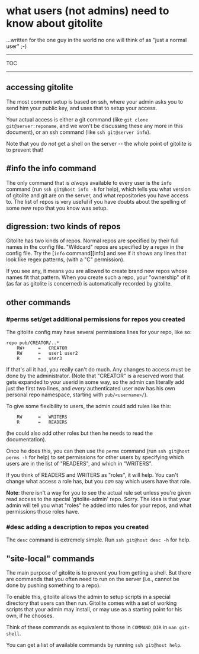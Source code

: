 # what users (not admins) need to know about gitolite

...written for the one guy in the world no one will think of as "just a normal
user" ;-)

----

TOC

----

## accessing gitolite

The most common setup is based on ssh, where your admin asks you to send him
your public key, and uses that to setup your access.

Your actual access is either a git command (like `git clone
git@server:reponame`, and we won't be discussing these any more in this
document), or an ssh command (like `ssh git@server info`).

Note that you do *not* get a shell on the server -- the whole point of
gitolite is to prevent that!

## #info the info command

The only command that is *always* available to every user is the `info`
command (run `ssh git@host info -h` for help), which tells you what version of
gitolite and git are on the server, and what repositories you have access to.
The list of repos is very useful if you have doubts about the spelling of some
new repo that you know was setup.

## digression: two kinds of repos

Gitolite has two kinds of repos.  Normal repos are specified by their full
names in the config file.  "Wildcard" repos are specified by a regex in the
config file.  Try the [`info` command][info] and see if it shows any lines
that look like regex patterns, (with a "C" permission).

If you see any, it means you are allowed to create brand new repos whose names
fit that pattern.  When you create such a repo, your "ownership" of it (as far
as gitolite is concerned) is automatically recorded by gitolite.

## other commands

### #perms set/get additional permissions for repos you created

The gitolite config may have several permissions lines for your repo, like so:

    repo pub/CREATOR/..*
        RW+     =   CREATOR
        RW      =   user1 user2
        R       =   user3

If that's all it had, you really can't do much.  Any changes to access must be
done by the administrator.  (Note that "CREATOR" is a reserved word that gets
expanded to your userid in some way, so the admin can literally add just the
first two lines, and *every* authenticated user now has his own personal repo
namespace, starting with `pub/<username>/`).

To give some flexibility to users, the admin could add rules like this:

        RW      =   WRITERS
        R       =   READERS

(he could also add other roles but then he needs to read the documentation).

Once he does this, you can then use the `perms` command (run `ssh git@host
perms -h` for help) to set permissions for other users by specifying which
users are in the list of "READERS", and which in "WRITERS".

If you think of READERS and WRITERS as "roles", it will help.  You can't
change what access a role has, but you *can* say which users have that role.

**Note**: there isn't a way for you to see the actual rule set unless you're
given read access to the special 'gitolite-admin' repo.  Sorry.  The idea is
that your admin will tell you what "roles" he added into rules for your repos,
and what permissions those roles have.

### #desc adding a description to repos you created

The `desc` command is extremely simple.  Run `ssh git@host desc -h` for help.

## "site-local" commands

The main purpose of gitolite is to prevent you from getting a shell.  But
there are commands that you often need to run on the server (i.e., cannot be
done by pushing something to a repo).

To enable this, gitolite allows the admin to setup scripts in a special
directory that users can then run.  Gitolite comes with a set of working
scripts that your admin may install, or may use as a starting point for his
own, if he chooses.

Think of these commands as equivalent to those in `COMMAND_DIR` in `man
git-shell`.

You can get a list of available commands by running `ssh git@host help`.

